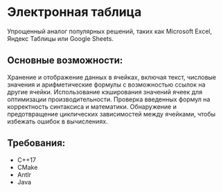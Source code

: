 # Электронная таблица
Упрощенный аналог популярных решений, таких как Microsoft Excel, Яндекс Таблицы или Google Sheets.

## Основные возможности:
Хранение и отображение данных в ячейках, включая текст, числовые значения и арифметические формулы с возможностью ссылок на другие ячейки.
Использование кэширования значений ячеек для оптимизации производительности.
Проверка введенных формул на корректность синтаксиса и математики.
Обнаружение и предотвращение циклических зависимостей между ячейками, чтобы избежать ошибок в вычислениях.

## Требования:
* C++17
* CMake
* Antlr
* Java
